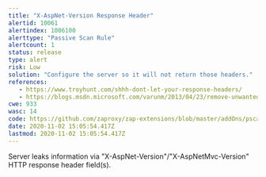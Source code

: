 ```yaml
---
title: "X-AspNet-Version Response Header"
alertid: 10061
alertindex: 1006100
alerttype: "Passive Scan Rule"
alertcount: 1
status: release
type: alert
risk: Low
solution: "Configure the server so it will not return those headers."
references:
   - https://www.troyhunt.com/shhh-dont-let-your-response-headers/
   - https://blogs.msdn.microsoft.com/varunm/2013/04/23/remove-unwanted-http-response-headers/
cwe: 933
wasc: 14
code: https://github.com/zaproxy/zap-extensions/blob/master/addOns/pscanrules/src/main/java/org/zaproxy/zap/extension/pscanrules/XAspNetVersionScanRule.java
date: 2020-11-02 15:05:54.417Z
lastmod: 2020-11-02 15:05:54.417Z
---
```

Server leaks information via "X-AspNet-Version"/"X-AspNetMvc-Version" HTTP response header field(s).

